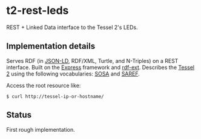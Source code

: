 # t2-rest-leds
REST + Linked Data interface to the Tessel 2's LEDs.

## Implementation details
Serves RDF (in [JSON-LD](http://json-ld.org/), RDF/XML, Turtle, and N-Triples) on a REST interface. Built on the [Express](http://expressjs.com/) framework and [rdf-ext](http://github.com/rdf-ext). Describes the [Tessel 2](http://tessel.io/) using the following vocabularies: [SOSA](http://w3c.github.io/sdw/ssn/) and [SAREF](http://ontology.tno.nl/saref/).

Access the root resource like:
````
$ curl http://tessel-ip-or-hostname/
````

## Status
First rough implementation.
